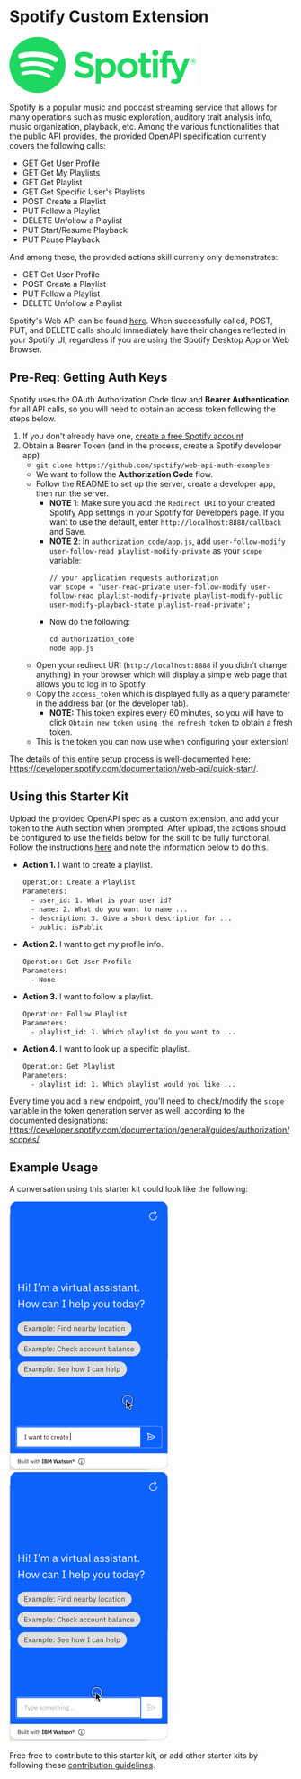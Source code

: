 # Spotify Custom Extension

![Spotify](./assets/spotify-logo.png)

Spotify is a popular music and podcast streaming service that allows for many operations such as music exploration, auditory trait analysis info, music organization, playback, etc. Among the various functionalities that the public API provides, the provided OpenAPI specification currently covers the following calls:

- GET Get User Profile
- GET Get My Playlists
- GET Get Playlist
- GET Get Specific User's Playlists
- POST Create a Playlist
- PUT Follow a Playlist
- DELETE Unfollow a Playlist
- PUT Start/Resume Playback
- PUT Pause Playback

And among these, the provided actions skill currenly only demonstrates:
- GET Get User Profile
- POST Create a Playlist
- PUT Follow a Playlist
- DELETE Unfollow a Playlist

Spotify's Web API can be found [here](https://developer.spotify.com/documentation/web-api/). When successfully called, POST, PUT, and DELETE calls should immediately have their changes reflected in your Spotify UI, regardless if you are using the Spotify Desktop App or Web Browser.

## Pre-Req: Getting Auth Keys
Spotify uses the OAuth Authorization Code flow and **Bearer Authentication** for all API calls, so you will need to obtain an access token following the steps below.

1. If you don't already have one, [create a free Spotify account](https://www.spotify.com)
1. Obtain a Bearer Token (and in the process, create a Spotify developer app)
    - `git clone https://github.com/spotify/web-api-auth-examples`
    - We want to follow the **Authorization Code** flow.
    - Follow the README to set up the server, create a developer app, then run the server. 
        - **NOTE 1**: Make sure you add the `Redirect URI` to your created Spotify App settings in your Spotify for Developers page. If you want to use the default, enter `http://localhost:8888/callback` and Save.
        - **NOTE 2**: In `authorization_code/app.js`, add `user-follow-modify user-follow-read playlist-modify-private` as your `scope` variable:
            ```
            // your application requests authorization
            var scope = 'user-read-private user-follow-modify user-follow-read playlist-modify-private playlist-modify-public user-modify-playback-state playlist-read-private';
            ```
        - Now do the following:
            ```
            cd authorization_code
            node app.js
            ```
    - Open your redirect URI (`http://localhost:8888` if you didn't change anything) in your browser which will display a simple web page that allows you to log in to Spotify.
    - Copy the `access_token` which is displayed fully as a query parameter in the address bar (or the developer tab).
        - **NOTE:** This token expires every 60 minutes, so you will have to click `Obtain new token using the refresh token` to obtain a fresh token.
    - This is the token you can now use when configuring your extension!

The details of this entire setup process is well-documented here: https://developer.spotify.com/documentation/web-api/quick-start/.

## Using this Starter Kit
Upload the provided OpenAPI spec as a custom extension, and add your token to the Auth section when prompted. After upload, the actions should be configured to use the fields below for the skill to be fully functional. Follow the instructions [here](../../README.md#configuring-your-actions-skill-to-use-an-extension) and note the information below to do this.

- **Action 1.** I want to create a playlist.
    ```
    Operation: Create a Playlist
    Parameters:
      - user_id: 1. What is your user id?
      - name: 2. What do you want to name ...
      - description: 3. Give a short description for ...
      - public: isPublic
    ```

- **Action 2.** I want to get my profile info.
    ```
    Operation: Get User Profile
    Parameters:
      - None
    ```

- **Action 3.** I want to follow a playlist.
    ```
    Operation: Follow Playlist
    Parameters:
      - playlist_id: 1. Which playlist do you want to ...
    ```

- **Action 4.** I want to look up a specific playlist.
    ```
    Operation: Get Playlist
    Parameters:
      - playlist_id: 1. Which playlist would you like ...
    ```

Every time you add a new endpoint, you'll need to check/modify the `scope` variable in the token generation server as well, according to the documented designations: https://developer.spotify.com/documentation/general/guides/authorization/scopes/

## Example Usage
A conversation using this starter kit could look like the following:<br>

![create-playlist](./assets/create-playlist.gif)
![get-profile](./assets/get-profile.gif)

Free free to contribute to this starter kit, or add other starter kits by following these [contribution guidelines](../../docs/CONTRIBUTING.md).